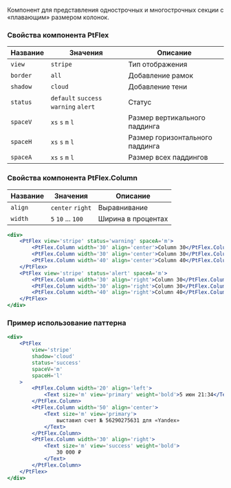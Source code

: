 Компонент для представления однострочных и многострочных секции с «плавающим» размером колонок.

### Свойства компонента PtFlex

| Название | Значения | Описание |
| -------- | -------- | -------- |
| `view`  | `stripe` | Тип отображения |
| `border` | `all` | Добавление рамок |
| `shadow` | `cloud` | Добавление тени |
| `status` | `default` `success` `warning` `alert` | Статус |
| `spaceV` | `xs` `s` `m` `l` | Размер вертикального паддинга  |
| `spaceH` | `xs` `s` `m` `l` | Размер горизонтального паддинга |
| `spaceA` | `xs` `s` `m` `l` | Размер всех паддингов |

### Свойства компонента PtFlex.Column

| Название | Значения | Описание |
| -------- | -------- | -------- |
| `align` | `center` `right` | Выравнивание |
| `width` | `5` `10` ... `100` | Ширина в процентах |

```jsx
<div>
	<PtFlex view='stripe' status='warning' spaceA='m'>
		<PtFlex.Column width='30' align='center'>Column 30</PtFlex.Column>
		<PtFlex.Column width='30' align='center'>Column 30</PtFlex.Column>
		<PtFlex.Column width='40' align='center'>Column 40</PtFlex.Column>
	</PtFlex>
	<PtFlex view='stripe' status='alert' spaceA='m'>
		<PtFlex.Column width='30' align='right'>Column 30</PtFlex.Column>
		<PtFlex.Column width='30' align='right'>Column 30</PtFlex.Column>
		<PtFlex.Column width='40' align='right'>Column 40</PtFlex.Column>
	</PtFlex>
</div>
```

### Пример использование паттерна

```jsx
<div>
	<PtFlex
		view='stripe'
		shadow='cloud'
		status='success'
		spaceV='m'
		spaceH='l'
	>
		<PtFlex.Column width='20' align='left'>
			<Text size='m' view='primary' weight='bold'>5 июн 21:34</Text>
		</PtFlex.Column>
		<PtFlex.Column width='50' align='center'>
			<Text size='m' view='primary'>
				выставил счет № 56290275631 для «Yandex»
			</Text>
		</PtFlex.Column>
		<PtFlex.Column width='30' align='right'>
			<Text size='m' view='success' weight='bold'>
				30 000 ₽
			</Text>
		</PtFlex.Column>
	</PtFlex>
</div>
```
